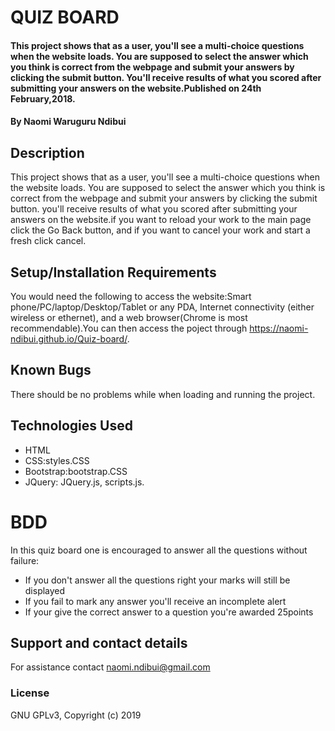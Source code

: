# QUIZ BOARD
#### This project shows that as a user, you'll see a multi-choice questions when the website loads. You are supposed to select the answer which you think is correct from the webpage and submit your answers by clicking the submit button. You'll receive results of what you scored after submitting your answers on the website.Published on 24th February,2018.
#### By Naomi Waruguru Ndibui
## Description
This project shows that as a user, you'll see a multi-choice questions when the website loads. You are supposed to select the answer which you think is correct from the webpage and submit your answers by clicking the submit button. you'll receive results of what you scored after submitting your answers on the website.if you want to reload your work to the main page click the Go Back button, and if you want to cancel your work and start a fresh click cancel.
## Setup/Installation Requirements
You would need the following to access the website:Smart phone/PC/laptop/Desktop/Tablet or any PDA, Internet connectivity (either wireless or ethernet), and a web browser(Chrome is most recommendable).You can then access the poject through  https://naomi-ndibui.github.io/Quiz-board/.
## Known Bugs
There should be no problems while when loading and running the project.
## Technologies Used
* HTML
* CSS:styles.CSS
* Bootstrap:bootstrap.CSS
* JQuery: JQuery.js, scripts.js.
# BDD
In this quiz board one is encouraged to answer all the questions without failure:

* If you don't answer all the questions right your marks will still be displayed
* If you fail to mark any answer you'll receive an incomplete alert
* If your give the correct answer to a question you're awarded 25points
## Support and contact details
For assistance contact naomi.ndibui@gmail.com

### License
GNU GPLv3, Copyright (c) 2019
